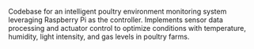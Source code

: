Codebase for an intelligent poultry environment monitoring system leveraging Raspberry Pi as the controller. Implements sensor data processing and actuator control to optimize conditions with temperature, humidity, light intensity, and gas levels in poultry farms.
